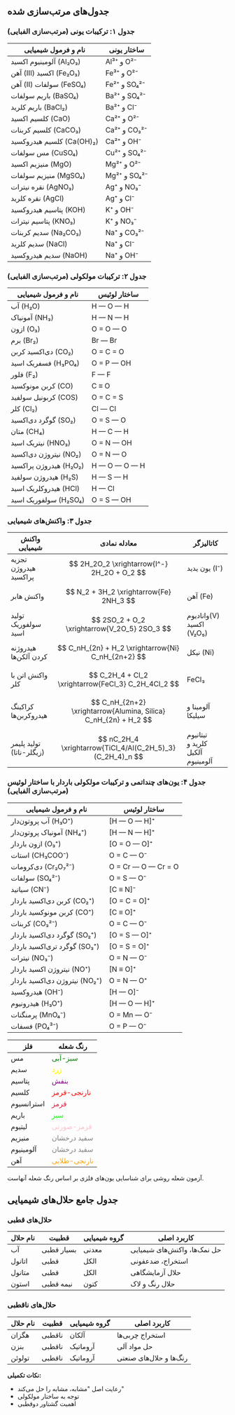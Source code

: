 ## جدول‌های مرتب‌سازی شده

### جدول ۱: ترکیبات یونی (مرتب‌سازی الفبایی)

| **نام و فرمول شیمیایی** | **ساختار یونی** |
|--------------------------|-----------------|
| آلومینیوم اکسید (Al₂O₃) | Al³⁺ و O²⁻ |
| آهن (III) اکسید (Fe₂O₃) | Fe³⁺ و O²⁻ |
| آهن (II) سولفات (FeSO₄) | Fe²⁺ و SO₄²⁻ |
| باریم سولفات (BaSO₄) | Ba²⁺ و SO₄²⁻ |
| باریم کلرید (BaCl₂) | Ba²⁺ و Cl⁻ |
| کلسیم اکسید (CaO) | Ca²⁺ و O²⁻ |
| کلسیم کربنات (CaCO₃) | Ca²⁺ و CO₃²⁻ |
| کلسیم هیدروکسید (Ca(OH)₂) | Ca²⁺ و OH⁻ |
| مس سولفات (CuSO₄) | Cu²⁺ و SO₄²⁻ |
| منیزیم اکسید (MgO) | Mg²⁺ و O²⁻ |
| منیزیم سولفات (MgSO₄) | Mg²⁺ و SO₄²⁻ |
| نقره نیترات (AgNO₃) | Ag⁺ و NO₃⁻ |
| نقره کلرید (AgCl) | Ag⁺ و Cl⁻ |
| پتاسیم هیدروکسید (KOH) | K⁺ و OH⁻ |
| پتاسیم نیترات (KNO₃) | K⁺ و NO₃⁻ |
| سدیم کربنات (Na₂CO₃) | Na⁺ و CO₃²⁻ |
| سدیم کلرید (NaCl) | Na⁺ و Cl⁻ |
| سدیم هیدروکسید (NaOH) | Na⁺ و OH⁻ |

### جدول ۲: ترکیبات مولکولی (مرتب‌سازی الفبایی)

| **نام و فرمول شیمیایی** | **ساختار لوئیس** |
|--------------------------|-------------------|
| آب (H₂O) | H — O — H |
| آمونیاک (NH₃) | H — N — H |
| ازون (O₃) | O = O — O |
| برم (Br₂) | Br — Br |
| دی‌اکسید کربن (CO₂) | O = C = O |
| فسفریک اسید (H₃PO₄) | O = P — OH |
| فلور (F₂) | F — F |
| کربن مونوکسید (CO) | C ≡ O |
| کربونیل سولفید (COS) | O = C = S |
| کلر (Cl₂) | Cl — Cl |
| گوگرد دی‌اکسید (SO₂) | O = S — O |
| متان (CH₄) | H — C — H |
| نیتریک اسید (HNO₃) | O = N — OH |
| نیتروژن دی‌اکسید (NO₂) | O = N — O |
| هیدروژن پراکسید (H₂O₂) | H — O — O — H |
| هیدروژن سولفید (H₂S) | H — S — H |
| هیدروکلریک اسید (HCl) | H — Cl |
| سولفوریک اسید (H₂SO₄) | O = S — OH |

### جدول ۳: واکنش‌های شیمیایی

| **واکنش شیمیایی** | **معادله نمادی** | **کاتالیزگر** |
|--------------------|-------------------|----------------|
| تجزیه هیدروژن پراکسید | $$ 2H_2O_2 \xrightarrow{I^-} 2H_2O + O_2 $$ | یون یدید (I⁻) |
| واکنش هابر | $$ N_2 + 3H_2 \xrightarrow{Fe} 2NH_3 $$ | آهن (Fe) |
| تولید سولفوریک اسید | $$ 2SO_2 + O_2 \xrightarrow{V_2O_5} 2SO_3 $$ | وانادیوم(V) اکسید (V₂O₅) |
| هیدروژنه کردن آلکن‌ها | $$ C_nH_{2n} + H_2 \xrightarrow{Ni} C_nH_{2n+2} $$ | نیکل (Ni) |
| واکنش اتن با کلر | $$ C_2H_4 + Cl_2 \xrightarrow{FeCl_3} C_2H_4Cl_2 $$ | FeCl₃ |
| کراکینگ هیدروکربن‌ها | $$ C_nH_{2n+2} \xrightarrow{Alumina, Silica} C_nH_{2n} + H_2 $$ | آلومینا و سیلیکا |
| تولید پلیمر (زیگلر-ناتا) | $$ nC_2H_4 \xrightarrow{TiCl_4/Al(C_2H_5)_3} (C_2H_4)_n $$ | تیتانیوم کلرید و آلکیل آلومینیوم |

### جدول ۴: یون‌های چنداتمی و ترکیبات مولکولی باردار با ساختار لوئیس (مرتب‌سازی الفبایی)

| **نام و فرمول شیمیایی** | **ساختار لوئیس** |
|--------------------------|-------------------|
| آب پروتون‌دار (H₃O⁺) | [H — O — H]⁺ |
| آمونیاک پروتون‌دار (NH₄⁺) | [H — N — H]⁺ |
| ازون باردار (O₃⁺) | [O = O — O]⁺ |
| استات (CH₃COO⁻) | O = C — O⁻ |
| دی‌کرومات (Cr₂O₇²⁻) | O = Cr — O — Cr = O |
| سولفات (SO₄²⁻) | O = S — O⁻ |
| سیانید (CN⁻) | [C ≡ N]⁻ |
| کربن دی‌اکسید باردار (CO₂⁺) | [O = C = O]⁺ |
| کربن مونوکسید باردار (CO⁺) | [C ≡ O]⁺ |
| کربنات (CO₃²⁻) | O = C — O⁻ |
| گوگرد دی‌اکسید باردار (SO₂⁺) | [O = S — O]⁺ |
| گوگرد تری‌اکسید باردار (SO₃⁺) | [O = S = O]⁺ |
| نیترات (NO₃⁻) | O = N — O⁻ |
| نیتروژن اکسید باردار (NO⁺) | [N ≡ O]⁺ |
| نیتروژن دی‌اکسید باردار (NO₂⁺) | O = N — O⁺ |
| هیدروکسید (OH⁻) | [H — O]⁻ |
| هیدرونیوم (H₃O⁺) | [H — O — H]⁺ |
| پرمنگنات (MnO₄⁻) | O = Mn — O⁻ |
| فسفات (PO₄³⁻) | O = P — O⁻ |



| فلز        | رنگ شعله                                         |
| ---------- | ------------------------------------------------ |
| مس         | <font color="green">سبز-آبی</font>               |
| سدیم       | <strong><font color="yellow">زرد</font></strong> |
| پتاسیم     | <font color="purple">بنفش</font>                 |
| کلسیم      | <font color="red">نارنجی-قرمز</font>             |
| استرانسیوم | <font color="crimson">قرمز</font>                |
| باریم      | <font color="lime">سبز</font>                    |
| لیتیوم     | <font color="pink">قرمز-صورتی</font>             |
| منیزیم     | <font color="gray">سفید درخشان</font>            |
| آلومینیوم  | <font color="gray">سفید درخشان</font>            |
| آهن        | <font color="orange">نارنجی-طلایی</font>         |

آزمون شعله روشی برای شناسایی یون‌های فلزی بر اساس رنگ شعله آنهاست.

## جدول جامع حلال‌های شیمیایی

### حلال‌های قطبی

| نام حلال | قطبیت | گروه شیمیایی | کاربرد اصلی |
|----------|--------|--------------|--------------|
| آب | بسیار قطبی | معدنی | حل نمک‌ها، واکنش‌های شیمیایی |
| اتانول | قطبی | الکل | استخراج، ضدعفونی |
| متانول | قطبی | الکل | حلال آزمایشگاهی |
| استون | نیمه قطبی | کتون | حلال رنگ و لاک |

### حلال‌های ناقطبی

| نام حلال | قطبیت | گروه شیمیایی | کاربرد اصلی |
|----------|--------|--------------|--------------|
| هگزان | ناقطبی | آلکان | استخراج چربی‌ها |
| بنزن | ناقطبی | آروماتیک | حل مواد آلی |
| تولوئن | ناقطبی | آروماتیک | رنگ‌ها و حلال‌های صنعتی |

**نکات تکمیلی:**
- رعایت اصل "مشابه، مشابه را حل می‌کند"
- توجه به ساختار مولکولی
- اهمیت گشتاور دوقطبی

